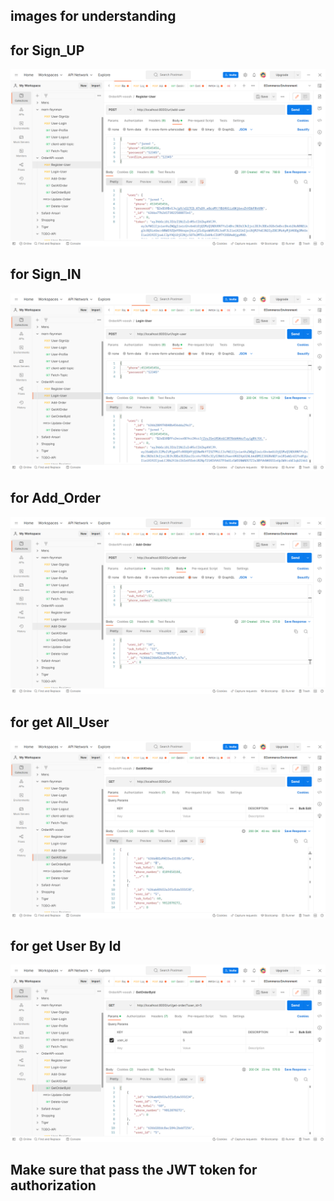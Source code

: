 ## images for understanding

## for Sign_UP

![](/Images/1.PNG)

## for Sign_IN

![](/Images/2.PNG)

## for Add_Order

![](/Images/3.PNG)

## for get All_User

![](/Images/4.PNG)

## for get User By Id

![](/Images/5.PNG)

## Make sure that pass the JWT token for authorization
